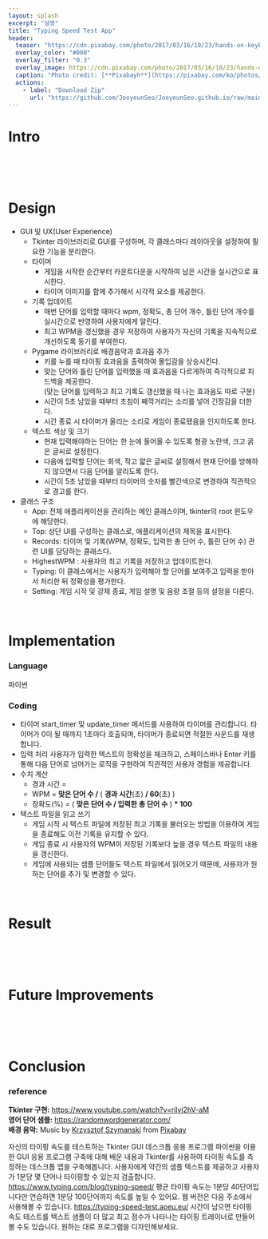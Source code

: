 ```yaml
---
layout: splash
excerpt: "설명"
title: "Typing Speed Test App"
header:
  teaser: "https://cdn.pixabay.com/photo/2017/03/16/10/23/hands-on-keyboard-2148723_1280.jpg"
  overlay_color: "#000"
  overlay_filter: "0.3"
  overlay_image: https://cdn.pixabay.com/photo/2017/03/16/10/23/hands-on-keyboard-2148723_1280.jpg
  caption: "Photo credit: [**Pixabayh**](https://pixabay.com/ko/photos/%ED%82%A4%EB%B3%B4%EB%93%9C%EC%97%90-%EC%86%90-%EA%B1%B4%EB%B0%98-%EC%BB%B4%ED%93%A8%ED%8C%85-2148723/)"
  actions:
    - label: "Download Zip"
      url: "https://github.com/JooyeunSeo/JooyeunSeo.github.io/raw/main/download/!!!!!!!.zip"
---
```


# Intro



<br><br><br>

# Design

- GUI 및 UX(User Experience)
   - Tkinter 라이브러리로 GUI를 구성하며, 각 클래스마다 레이아웃을 설정하여 필요한 기능을 분리한다.
   - 타이머
      - 게임을 시작한 순간부터 카운트다운을 시작하여 남은 시간을 실시간으로 표시한다.
      - 타이머 이미지를 함께 추가해서 시각적 요소를 제공한다.
   - 기록 업데이트
      - 매번 단어를 입력할 때마다 wpm, 정확도, 총 단어 개수, 틀린 단어 개수를 실시간으로 반영하여 사용자에게 알린다.
      - 최고 WPM을 갱신했을 경우 저장하여 사용자가 자신의 기록을 지속적으로 개선하도록 동기를 부여한다.
   - Pygame 라이브러리로 배경음악과 효과음 추가
      - 키를 누를 때 타이핑 효과음을 출력하여 몰입감을 상승시킨다.
      - 맞는 단어와 틀린 단어를 입력했을 때 효과음을 다르게하여 즉각적으로 피드백을 제공한다.    
      (맞는 단어를 입력하고 최고 기록도 갱신했을 때 나는 효과음도 따로 구분)
      - 시간이 5초 남았을 때부터 초침이 째깍거리는 소리를 넣어 긴장감을 더한다.
      - 시간 종료 시 타이머가 울리는 소리로 게임이 종료됐음을 인지하도록 한다.
   - 텍스트 색상 및 크기
      - 현재 입력해야하는 단어는 한 눈에 들어올 수 있도록 형광 노란색, 크고 굵은 글씨로 설정한다.
      - 다음에 입력할 단어는 회색, 작고 얇은 글씨로 설정해서 현재 단어를 방해하지 않으면서 다음 단어를 알리도록 한다.
      - 시간이 5초 남았을 때부터 타이머의 숫자를 빨간색으로 변경하여 직관적으로 경고를 한다.
- 클래스 구조
   - App: 전체 애플리케이션을 관리하는 메인 클래스이며, tkinter의 root 윈도우에 해당한다.
   - Top: 상단 UI를 구성하는 클래스로, 애플리케이션의 제목을 표시한다.
   - Records: 타이머 및 기록(WPM, 정확도, 입력한 총 단어 수, 틀린 단어 수) 관련 UI를 담당하는 클래스다.
   - HighestWPM : 사용자의 최고 기록을 저장하고 업데이트한다.
   - Typing: 이 클래스에서는 사용자가 입력해야 할 단어를 보여주고 입력을 받아서 처리한 뒤 정확성을 평가한다.
   - Setting: 게임 시작 및 강제 종료, 게임 설명 및 음량 조절 등의 설정을 다룬다.
<br><br><br>

# Implementation

### Language

파이썬

### Coding

- 타이머
start_timer 및 update_timer 메서드를 사용하여 타이머를 관리합니다. 타이머가 0이 될 때까지 1초마다 호출되며, 타이머가 종료되면 적절한 사운드를 재생합니다.
- 입력 처리
사용자가 입력한 텍스트의 정확성을 체크하고, 스페이스바나 Enter 키를 통해 다음 단어로 넘어가는 로직을 구현하여 직관적인 사용자 경험을 제공합니다.
- 수치 계산
   - 경과 시간 = 
   - WPM = **맞은 단어 수 /** ( **경과 시간**(초) **/ 60**(초) )
   - 정확도(%) = ( **맞은 단어 수 / 입력한 총 단어 수** ) **\* 100**
- 텍스트 파일을 읽고 쓰기
   - 게임 시작 시 텍스트 파일에 저장된 최고 기록을 불러오는 방법을 이용하여 게임을 종료해도 이전 기록을 유지할 수 있다.
   - 게임 종료 시 사용자의 WPM이 저장된 기록보다 높을 경우 텍스트 파일의 내용을 갱신한다.
   - 게임에 사용되는 샘플 단어들도 텍스트 파일에서 읽어오기 때문에, 사용자가 원하는 단어를 추가 및 변경할 수 있다.
<br><br><br>

# Result

<br><br><br>

# Future Improvements



<br><br><br>

# Conclusion



### reference

**Tkinter 구현:** <https://www.youtube.com/watch?v=rilvj2hV-aM>    
**영어 단어 샘플:** <https://randomwordgenerator.com/>    
**배경 음악:** Music by <a href="https://pixabay.com/ko/users/djartmusic-46653586/?utm_source=link-attribution&utm_medium=referral&utm_campaign=music&utm_content=301284">Krzysztof Szymanski</a> from <a href="https://pixabay.com//?utm_source=link-attribution&utm_medium=referral&utm_campaign=music&utm_content=301284">Pixabay</a>


자신의 타이핑 속도를 테스트하는 Tkinter GUI 데스크톱 응용 프로그램
파이썬을 이용한 GUI 응용 프로그램 구축에 대해 배운 내용과 Tkinter를 사용하여 타이핑 속도를 측정하는 데스크톱 앱을 구축해봅니다.
사용자에게 약간의 샘플 텍스트를 제공하고 사용자가 1분당 몇 단어나 타이핑할 수 있는지 검출합니다.
https://www.typing.com/blog/typing-speed/ 평균 타이핑 속도는 1분당 40단어입니다만 연습하면 1분당 100단어까지 속도를 높일 수 있어요.
웹 버전은 다음 주소에서 사용해볼 수 있습니다.
https://typing-speed-test.aoeu.eu/
시간이 남으면 타이핑 속도 테스트를 텍스트 샘플이 더 많고 최고 점수가 나타나는 타이핑 트레이너로 만들어볼 수도 있습니다. 원하는 대로 프로그램을 디자인해보세요.




